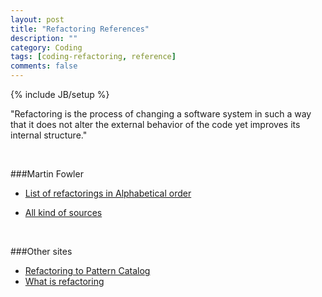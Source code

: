 ```yaml
---
layout: post
title: "Refactoring References"
description: ""
category: Coding 
tags: [coding-refactoring, reference]
comments: false
---
```

{% include JB/setup %}

"Refactoring is the process of changing a software system in such a way that it does not alter the external behavior of the code yet improves its internal structure."

<br/>

###Martin Fowler

+ [List of refactorings in Alphabetical order](http://www.refactoring.com/catalog/index.html)

+ [All kind of sources](http://www.refactoring.com/sources.html)

<br/>

###Other sites
+ [Refactoring to Pattern Catalog](http://industriallogic.com/xp/refactoring/catalog.html)
+ [What is refactoring](http://c2.com/cgi/wiki?WhatIsRefactoring)
